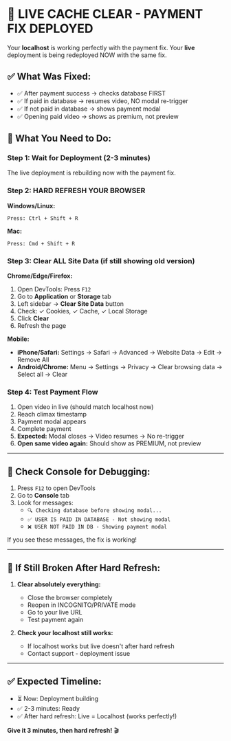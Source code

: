 # 🔄 LIVE CACHE CLEAR - PAYMENT FIX DEPLOYED

Your **localhost** is working perfectly with the payment fix.
Your **live** deployment is being redeployed NOW with the same fix.

## ✅ **What Was Fixed:**
- ✅ After payment success → checks database FIRST
- ✅ If paid in database → resumes video, NO modal re-trigger
- ✅ If not paid in database → shows payment modal
- ✅ Opening paid video → shows as premium, not preview

## 🚀 **What You Need to Do:**

### **Step 1: Wait for Deployment (2-3 minutes)**
The live deployment is rebuilding now with the payment fix.

### **Step 2: HARD REFRESH YOUR BROWSER**

**Windows/Linux:**
```
Press: Ctrl + Shift + R
```

**Mac:**
```
Press: Cmd + Shift + R
```

### **Step 3: Clear ALL Site Data (if still showing old version)**

**Chrome/Edge/Firefox:**
1. Open DevTools: Press `F12`
2. Go to **Application** or **Storage** tab
3. Left sidebar → **Clear Site Data** button
4. Check: ✓ Cookies, ✓ Cache, ✓ Local Storage
5. Click **Clear**
6. Refresh the page

**Mobile:**
- **iPhone/Safari:** Settings → Safari → Advanced → Website Data → Edit → Remove All
- **Android/Chrome:** Menu → Settings → Privacy → Clear browsing data → Select all → Clear

### **Step 4: Test Payment Flow**

1. Open video in live (should match localhost now)
2. Reach climax timestamp
3. Payment modal appears
4. Complete payment
5. **Expected:** Modal closes → Video resumes → No re-trigger
6. **Open same video again:** Should show as PREMIUM, not preview

---

## 📱 **Check Console for Debugging:**

1. Press `F12` to open DevTools
2. Go to **Console** tab
3. Look for messages:
   - `🔍 Checking database before showing modal...`
   - `✅ USER IS PAID IN DATABASE - Not showing modal`
   - `❌ USER NOT PAID IN DB - Showing payment modal`

If you see these messages, the fix is working!

---

## 🔧 **If Still Broken After Hard Refresh:**

1. **Clear absolutely everything:**
   - Close the browser completely
   - Reopen in INCOGNITO/PRIVATE mode
   - Go to your live URL
   - Test payment again

2. **Check your localhost still works:**
   - If localhost works but live doesn't after hard refresh
   - Contact support - deployment issue

---

## ✅ **Expected Timeline:**
- ⏳ Now: Deployment building
- ✅ 2-3 minutes: Ready
- ✅ After hard refresh: Live = Localhost (works perfectly!)

**Give it 3 minutes, then hard refresh!** 🎬
